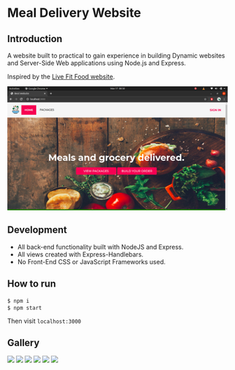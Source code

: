 
Meal Delivery Website
======================================

## Introduction

 A website built to practical to gain experience in building 
 Dynamic websites and Server-Side Web applications using Node.js and Express.
 
 Inspired by the [Live Fit Food website](https://livefitfood.ca). 

![](screenshots/HomePage1.png)



## Development

- All back-end functionality built with NodeJS and Express.
- All views created with Express-Handlebars.
- No Front-End CSS or JavaScript Frameworks used.

## How to run

```
$ npm i
$ npm start
```

Then visit `localhost:3000`

## Gallery

<img src="https://user-images.githubusercontent.com/45426293/84862558-100de200-b07c-11ea-90f3-c503d4ef58fb.png" width="30%"></img> <img src="https://user-images.githubusercontent.com/45426293/84862561-11d7a580-b07c-11ea-9b5f-f18ead64d4dd.png" width="30%"></img> <img src="https://user-images.githubusercontent.com/45426293/84862566-1439ff80-b07c-11ea-868b-9e646f12c28d.png" width="30%"></img> <img src="https://user-images.githubusercontent.com/45426293/84862575-156b2c80-b07c-11ea-9426-dc4122d081af.png" width="30%"></img> <img src="https://user-images.githubusercontent.com/45426293/84862585-18feb380-b07c-11ea-9adf-ca06ce82919d.png" width="30%"></img> <img src="https://user-images.githubusercontent.com/45426293/84862591-1a2fe080-b07c-11ea-930f-8a3344c264f0.png" width="30%"></img> 


